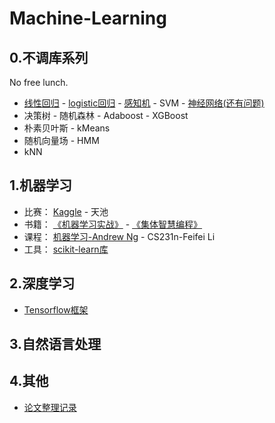 # Machine-Learning

## 0.不调库系列 
No free lunch.

* [线性回归](/mine/ex1_py.py) - [logistic回归](/mine/LR_skdata.py) - [感知机](/mine/perceptron.py) - SVM - [神经网络(还有问题)](/mine/NN.ipynb)
* 决策树 - 随机森林 - Adaboost - XGBoost
* 朴素贝叶斯 - kMeans
* 随机向量场 - HMM
* kNN

## 1.机器学习
* 比赛： [Kaggle](/kaggle) - 天池
* 书籍： [《机器学习实战》](/ML_in_action) - [《集体智慧编程》](/JTZHBC)
* 课程： [机器学习-Andrew Ng](/coursera_ML) - CS231n-Feifei Li
* 工具： [scikit-learn库](/scikit-learn)


## 2.深度学习
* [Tensorflow框架](/tensorflow)

## 3.自然语言处理

## 4.其他
* [论文整理记录](/papers)




